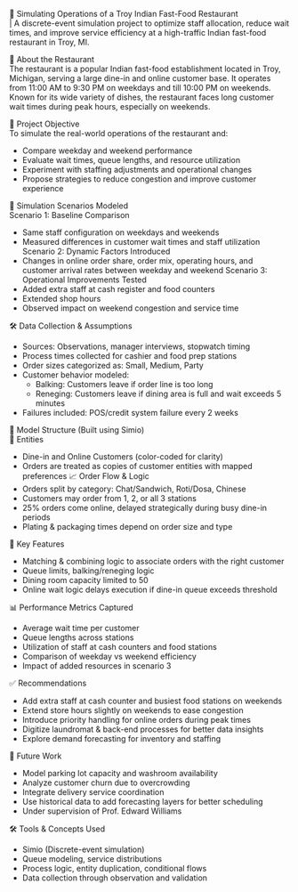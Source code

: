 🍛 Simulating Operations of a Troy Indian Fast-Food Restaurant<br>
| A discrete-event simulation project to optimize staff allocation, reduce wait times, and improve service efficiency at a high-traffic Indian fast-food restaurant in Troy, MI.

🏪 About the Restaurant<br>
The restaurant is a popular Indian fast-food establishment located in Troy, Michigan, serving a large dine-in and online customer base. It operates from 11:00 AM to 9:30 PM on weekdays and till 10:00 PM on weekends. Known for its wide variety of dishes, the restaurant faces long customer wait times during peak hours, especially on weekends.

🎯 Project Objective<br>
To simulate the real-world operations of the restaurant and:<br>
- Compare weekday and weekend performance
- Evaluate wait times, queue lengths, and resource utilization
- Experiment with staffing adjustments and operational changes
- Propose strategies to reduce congestion and improve customer experience

🧪 Simulation Scenarios Modeled<br>
Scenario 1: Baseline Comparison<br>
- Same staff configuration on weekdays and weekends
- Measured differences in customer wait times and staff utilization
Scenario 2: Dynamic Factors Introduced<br>
- Changes in online order share, order mix, operating hours, and customer arrival rates between weekday and weekend
Scenario 3: Operational Improvements Tested<br>
- Added extra staff at cash register and food counters
- Extended shop hours
- Observed impact on weekend congestion and service time

🛠 Data Collection & Assumptions<br>
- Sources: Observations, manager interviews, stopwatch timing
- Process times collected for cashier and food prep stations
- Order sizes categorized as: Small, Medium, Party
- Customer behavior modeled:
  - Balking: Customers leave if order line is too long
  - Reneging: Customers leave if dining area is full and wait exceeds 5 minutes
- Failures included: POS/credit system failure every 2 weeks

🧩 Model Structure (Built using Simio)<br>
🧍 Entities<br>
- Dine-in and Online Customers (color-coded for clarity)
- Orders are treated as copies of customer entities with mapped preferences
📈 Order Flow & Logic<br>
- Orders split by category: Chat/Sandwich, Roti/Dosa, Chinese
- Customers may order from 1, 2, or all 3 stations
- 25% orders come online, delayed strategically during busy dine-in periods
- Plating & packaging times depend on order size and type
  
🔄 Key Features<br>
- Matching & combining logic to associate orders with the right customer
- Queue limits, balking/reneging logic
- Dining room capacity limited to 50
- Online wait logic delays execution if dine-in queue exceeds threshold

📊 Performance Metrics Captured<br>
- Average wait time per customer
- Queue lengths across stations
- Utilization of staff at cash counters and food stations
- Comparison of weekday vs weekend efficiency
- Impact of added resources in scenario 3

✅ Recommendations<br>
- Add extra staff at cash counter and busiest food stations on weekends
- Extend store hours slightly on weekends to ease congestion
- Introduce priority handling for online orders during peak times
- Digitize laundromat & back-end processes for better data insights
- Explore demand forecasting for inventory and staffing

🔮 Future Work<br>
- Model parking lot capacity and washroom availability
- Analyze customer churn due to overcrowding
- Integrate delivery service coordination
- Use historical data to add forecasting layers for better scheduling
- Under supervision of Prof. Edward Williams

🛠 Tools & Concepts Used<br>
- Simio (Discrete-event simulation)
- Queue modeling, service distributions
- Process logic, entity duplication, conditional flows
- Data collection through observation and validation



